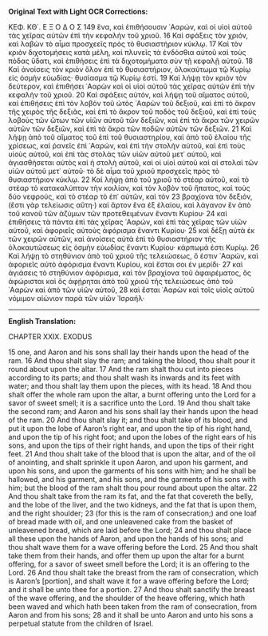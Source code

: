 **Original Text with Light OCR Corrections:**

ΚΕΦ. ΚΘ΄. Ε Ξ Ο Δ Ο Σ 149
ἕνα, καὶ ἐπιθήσουσιν ᾿Ααρών, καὶ οἱ υἱοὶ αὐτοῦ τὰς χεῖρας αὐτῶν ἐπὶ τὴν κεφαλὴν τοῦ χριοῦ. 16 Καὶ σφάξεις τὸν χριόν, καὶ λαβὼν τὸ αἷμα προσχεεῖς πρὸς τὸ θυσιαστήριον κύκλῳ. 17 Καὶ τὸν κριὸν διχοτομήσεις κατὰ μέλη, καὶ πλυνεῖς τὰ ἐνδόσθια αὐτοῦ καὶ τοὺς πόδας ὕδατι, καὶ ἐπιθήσεις ἐπὶ τὰ διχοτομήματα σὺν τῇ κεφαλῇ αὐτοῦ. 18 Καὶ ἀνοίσεις τὸν κριὸν ὅλον ἐπὶ τὸ θυσιαστήριον, ὁλοκαύτωμα τῷ Κυρίῳ εἰς ὀσμὴν εὐωδίας· θυσίασμα τῷ Κυρίῳ ἐστί. 19 Καὶ λήψῃ τὸν κριὸν τὸν δεύτερον, καὶ ἐπιθήσει ᾿Ααρὼν καὶ οἱ υἱοὶ αὐτοῦ τὰς χεῖρας αὐτῶν ἐπὶ τὴν κεφαλὴν τοῦ χριοῦ. 20 Καὶ σφάξεις αὐτόν, καὶ λήψῃ τοῦ αἵματος αὐτοῦ, καὶ ἐπιθήσεις ἐπὶ τὸν λοβὸν τοῦ ὠτὸς ᾿Ααρὼν τοῦ δεξιοῦ, καὶ ἐπὶ τὸ ἄκρον τῆς χειρὸς τῆς δεξιᾶς, καὶ ἐπὶ τὸ ἄκρον τοῦ ποδὸς τοῦ δεξιοῦ, καὶ ἐπὶ τοὺς λοβοὺς τῶν ὤτων τῶν υἱῶν αὐτοῦ τῶν δεξιῶν, καὶ ἐπὶ τὰ ἄκρα τῶν χειρῶν αὐτῶν τῶν δεξιῶν, καὶ ἐπὶ τὰ ἄκρα τῶν ποδῶν αὐτῶν τῶν δεξιῶν. 21 Καὶ λήψῃ ἀπὸ τοῦ αἵματος τοῦ ἐπὶ τοῦ θυσιαστηρίου, καὶ ἀπὸ τοῦ ἐλαίου τῆς χρίσεως, καὶ ῥανεῖς ἐπὶ ᾿Ααρών, καὶ ἐπὶ τὴν στολὴν αὐτοῦ, καὶ ἐπὶ τοὺς υἱοὺς αὐτοῦ, καὶ ἐπὶ τὰς στολὰς τῶν υἱῶν αὐτοῦ μετ᾿ αὐτοῦ, καὶ ἁγιασθήσεται αὐτὸς καὶ ἡ στολὴ αὐτοῦ, καὶ οἱ υἱοὶ αὐτοῦ καὶ αἱ στολαὶ τῶν υἱῶν αὐτοῦ μετ᾿ αὐτοῦ· τὸ δὲ αἷμα τοῦ χριοῦ προσχεεῖς πρὸς τὸ θυσιαστήριον κύκλῳ. 22 Καὶ λήψῃ ἀπὸ τοῦ χριοῦ τὸ στέαρ αὐτοῦ, καὶ τὸ στέαρ τὸ κατακαλύπτον τὴν κοιλίαν, καὶ τὸν λοβὸν τοῦ ἥπατος, καὶ τοὺς δύο νεφρούς, καὶ τὸ στέαρ τὸ ἐπ᾿ αὐτῶν, καὶ τὸν 23 βραχίονα τὸν δεξιόν, (ἔστι γὰρ τελείωσις αὕτη·) καὶ ἄρτον ἕνα ἐξ ἐλαίου, καὶ λάγανον ἕν ἀπὸ τοῦ κανοῦ τῶν ἀζύμων τῶν προτεθειμένων ἔναντι Κυρίου· 24 καὶ ἐπιθήσεις τὰ πάντα ἐπὶ τὰς χεῖρας ᾿Ααρών, καὶ ἐπὶ τὰς χεῖρας τῶν υἱῶν αὐτοῦ, καὶ ἀφοριεῖς αὐτοὺς ἀφόρισμα ἔναντι Κυρίου· 25 καὶ δέξῃ αὐτὰ ἐκ τῶν χειρῶν αὐτῶν, καὶ ἀνοίσεις αὐτὰ ἐπὶ τὸ θυσιαστήριον τῆς ὁλοκαυτώσεως εἰς ὀσμὴν εὐωδίας ἔναντι Κυρίου· κάρπωμά ἐστι Κυρίῳ. 26 Καὶ λήψῃ τὸ στηθύνιον ἀπὸ τοῦ χριοῦ τῆς τελειώσεως, ὅ ἐστιν ᾿Ααρών, καὶ ἀφοριεῖς αὐτὸ ἀφόρισμα ἔναντι Κυρίου, καὶ ἔσται σοι ἐν μερίδι· 27 καὶ ἁγιάσεις τὸ στηθύνιον ἀφόρισμα, καὶ τὸν βραχίονα τοῦ ἀφαιρέματος, ὃς ἀφώρισται καὶ ὃς ἀφῄρηται ἀπὸ τοῦ χριοῦ τῆς τελειώσεως ἀπὸ τοῦ ᾿Ααρὼν καὶ ἀπὸ τῶν υἱῶν αὐτοῦ, 28 καὶ ἔσται ᾿Ααρὼν καὶ τοῖς υἱοῖς αὐτοῦ νόμιμον αἰώνιον παρὰ τῶν υἱῶν ᾿Ισραήλ·

---

**English Translation:**

CHAPTER XXIX. EXODUS

15 one, and Aaron and his sons shall lay their hands upon the head of the ram.
16 And thou shalt slay the ram; and taking the blood, thou shalt pour it round about upon the altar.
17 And the ram shalt thou cut into pieces according to its parts; and thou shalt wash its inwards and its feet with water; and thou shalt lay them upon the pieces, with its head.
18 And thou shalt offer the whole ram upon the altar, a burnt offering unto the Lord for a savor of sweet smell; it is a sacrifice unto the Lord.
19 And thou shalt take the second ram; and Aaron and his sons shall lay their hands upon the head of the ram.
20 And thou shalt slay it; and thou shalt take of its blood, and put it upon the lobe of Aaron’s right ear, and upon the tip of his right hand, and upon the tip of his right foot; and upon the lobes of the right ears of his sons, and upon the tips of their right hands, and upon the tips of their right feet.
21 And thou shalt take of the blood that is upon the altar, and of the oil of anointing, and shalt sprinkle it upon Aaron, and upon his garment, and upon his sons, and upon the garments of his sons with him; and he shall be hallowed, and his garment, and his sons, and the garments of his sons with him; but the blood of the ram shalt thou pour round about upon the altar.
22 And thou shalt take from the ram its fat, and the fat that covereth the belly, and the lobe of the liver, and the two kidneys, and the fat that is upon them, and the right shoulder;
23 (for this is the ram of consecration;) and one loaf of bread made with oil, and one unleavened cake from the basket of unleavened bread, which are laid before the Lord;
24 and thou shalt place all these upon the hands of Aaron, and upon the hands of his sons; and thou shalt wave them for a wave offering before the Lord.
25 And thou shalt take them from their hands, and offer them up upon the altar for a burnt offering, for a savor of sweet smell before the Lord; it is an offering to the Lord.
26 And thou shalt take the breast from the ram of consecration, which is Aaron’s [portion], and shalt wave it for a wave offering before the Lord; and it shall be unto thee for a portion.
27 And thou shalt sanctify the breast of the wave offering, and the shoulder of the heave offering, which hath been waved and which hath been taken from the ram of consecration, from Aaron and from his sons;
28 and it shall be unto Aaron and unto his sons a perpetual statute from the children of Israel.